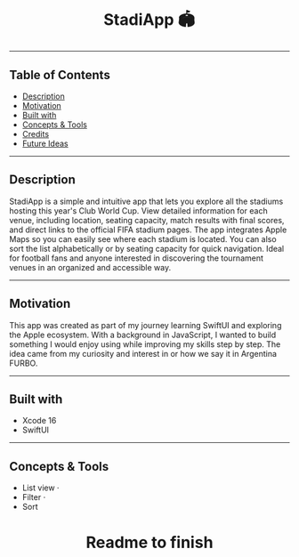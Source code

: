 # <p style="text-align: center;"> StadiApp 🏟️ </p>

-----


## Table of Contents

- [Description](#description)
- [Motivation](#motivation)
- [Built with](#built-with)
- [Concepts & Tools](#concepts-&-tools)
- [Credits](#credits)
- [Future Ideas](#future)

-----

## Description

StadiApp is a simple and intuitive app that lets you explore all the stadiums hosting this year's Club World Cup. View detailed information for each venue, including location, seating capacity, match results with final scores, and direct links to the official FIFA stadium pages. The app integrates Apple Maps so you can easily see where each stadium is located. You can also sort the list alphabetically or by seating capacity for quick navigation. Ideal for football fans and anyone interested in discovering the tournament venues in an organized and accessible way.

-----

## Motivation

This app was created as part of my journey learning SwiftUI and exploring the Apple ecosystem. With a background in JavaScript, I wanted to build something I would enjoy using while improving my skills step by step. The idea came from my curiosity and interest in or how we say it in Argentina FURBO.

-----

## Built with

- Xcode 16
- SwiftUI

-----

## Concepts & Tools

<ul>
  <li>List view <span aria-hidden="true"> · </span></li>
  <li>Filter <span aria-hidden="true"> · </span></li>
  <li>Sort</li>
</ul>

<!--- List view-->
<!--- Filter-->
<!--- Sort-->
<!--- Search-->
<!--- MapKit-->
<!--- JSON-->
<!--- Decodable-->
<!--- Class-->
<!--- Init-->
<!--- Do Try Catch-->
<!--- If Let-->
<!--- NavigationStack-->
<!--- NavigationLink-->
<!--- Animation-->
<!--- Toolbar-->
<!--- Ternary Operator-->
<!--- Picker-->
<!--- ScrollView-->
<!--- GeometryReader-->
<!--- Link-->
<!--- Map Styles-->
<!--- Scale Effect-->
<!--- Not Operator-->

# <p style="text-align: center;"> Readme to finish </p>

